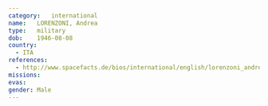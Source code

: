 ```yaml
---
category:	international
name:	LORENZONI, Andrea
type:	military
dob:	1946-08-08
country:
  - ITA
references:
  - http://www.spacefacts.de/bios/international/english/lorenzoni_andrea.htm
missions:
evas:
gender:	Male
---
```


